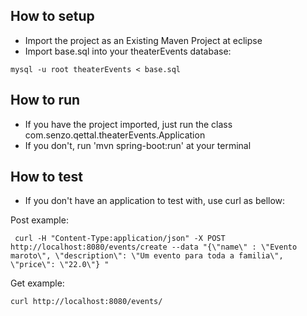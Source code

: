 ## How to setup

- Import the project as an Existing Maven Project at eclipse
- Import base.sql into your theaterEvents database:
```
mysql -u root theaterEvents < base.sql
``` 


## How to run

- If you have the project imported, just run the class com.senzo.qettal.theaterEvents.Application 
- If you don't, run 'mvn spring-boot:run' at your terminal

## How to test

- If you don't have an application to test with, use curl as bellow:

Post example:

```
 curl -H "Content-Type:application/json" -X POST http://localhost:8080/events/create --data "{\"name\" : \"Evento maroto\", \"description\": \"Um evento para toda a familia\", \"price\": \"22.0\"} "
```

Get example:
```
curl http://localhost:8080/events/
```
